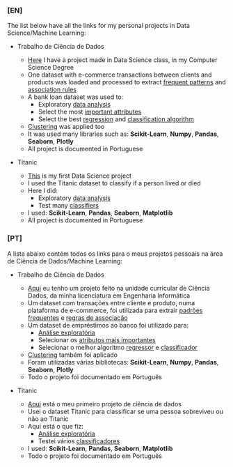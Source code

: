 ### [**EN**]
The list below have all the links for my personal projects in Data Science/Machine Learning:

* Trabalho de Ciência de Dados
    * [Here](https://github.com/ttiagojm/Trabalho-Ciencia-de-Dados) I have a project made in Data Science class, in my Computer Science Degree
    * One dataset with e-commerce transactions between clients and products was loaded and processed to extract <u>frequent patterns</u> and <u>association rules</u>
    * A bank loan dataset was used to:
        * Exploratory <u>data analysis</u>
        * Select the most <u>important attributes</u>
        * Select the best <u>regression</u> and <u> classification algorithm</u>
    * <u>Clustering</u> was applied too
    * It was used many libraries such as: **Scikit-Learn**, **Numpy**, **Pandas**, **Seaborn**, **Plotly**
    * All project is documented in Portuguese

* Titanic
    * [This](https://github.com/ttiagojm/Ground-Truth-vs-Prediction/tree/main/Portugu%C3%AAs/Titanic(Kaggle)) is my first Data Science project
    * I used the Titanic dataset to classify if a person lived or died
    * Here I did:
        * Exploratory <u>data analysis</u>
        * Test many <u>classifiers</u>
    * I used: **Scikit-Learn**, **Pandas**, **Seaborn**, **Matplotlib**
    * All project is documented in Portuguese


### [**PT**]
A lista abaixo contém todos os links para o meus projetos pessoais na área de Ciência de Dados/Machine Learning:

* Trabalho de Ciência de Dados
    * [Aqui](https://github.com/ttiagojm/Trabalho-Ciencia-de-Dados) eu tenho um projeto feito na unidade curricular de Ciência Dados, da minha licenciatura em Engenharia Informática
    * Um dataset com transações entre cliente e produto, numa plataforma de e-commerce, foi utilizada para extrair <u>padrões frequentes</u> e <u>regras de associação</u>
    * Um dataset de empréstimos ao banco foi utilizado para:
        * <u>Análise exploratória</u>
        * Selecionar os <u>atributos mais importantes</u>
        * Selecionar o melhor algoritmo <u>regressor</u> e <u>classificador</u>
    * <u>Clustering</u> também foi aplicado
    * Foram utilizadas várias bibliotecas: **Scikit-Learn**, **Numpy**, **Pandas**, **Seaborn**, **Plotly**
    * Todo o projeto foi documentado em Português

* Titanic
    * [Aqui](https://github.com/ttiagojm/Ground-Truth-vs-Prediction/tree/main/Portugu%C3%AAs/Titanic(Kaggle)) está o meu primeiro projeto de ciência de dados
    * Usei o dataset Titanic para classificar se uma pessoa sobreviveu ou não ao Titanic
    * Aqui está o que fiz:
        * <u>Análise exploratória</u>
        * Testei vários <u>classificadores</u>
    * I used: **Scikit-Learn**, **Pandas**, **Seaborn**, **Matplotlib**
    * Todo o projeto foi documentado em Português